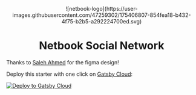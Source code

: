 <p align="center">
  ![netbook-logo](https://user-images.githubusercontent.com/47259302/175406807-854fea18-b432-4f75-b2b5-a292224700ed.svg)
</p>

<h1 align="center">
  Netbook Social Network
</h1>

Thanks to <a href="https://www.figma.com/@salehahmed">Saleh Ahmed</a> for the figma design!


Deploy this starter with one click on [Gatsby Cloud](https://www.gatsbyjs.com/cloud/):

[<img src="https://www.gatsbyjs.com/deploynow.svg" alt="Deploy to Gatsby Cloud">](https://www.gatsbyjs.com/dashboard/deploynow?url=https://github.com/gatsbyjs/gatsby-starter-minimal-ts)
